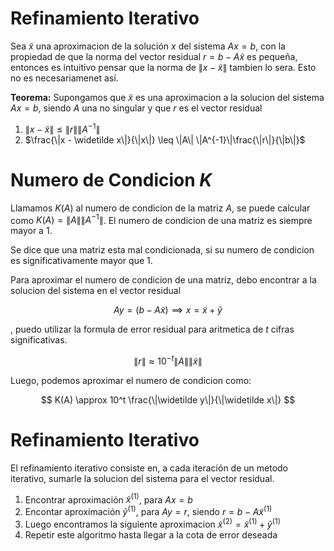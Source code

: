 # Refinamiento Iterativo

Sea $\widetilde x$ una aproximacion de la solución $x$ del sistema $Ax = b$, con la propiedad de que la norma del vector residual $r = b - A\widetilde x$ es pequeña, entonces es intuitivo pensar que la norma de $\| x - \widetilde x \|$ tambien lo sera. Esto no es necesariamenet así.

**Teorema:** Supongamos que $\widetilde x$ es una aproximacion a la solucion del sistema $Ax = b$, siendo $A$ una no singular y que $r$ es el vector residual

1. $\|x - \widetilde x\| \leq \|r\|\|A^{-1}\|$
2. $\frac{\|x - \widetilde x\|}{\|x\|} \leq \|A\| \|A^{-1}\|\frac{\|r\|}{\|b\|}$

# Numero de Condicion $K$

Llamamos $K(A)$ al numero de condicion de la matriz $A$, se puede calcular como  $K(A) =\|A\|\|A^{-1}\|$. El numero de condicion de una matriz es siempre mayor a $1$.

Se dice que una matriz esta mal condicionada, si su numero de condicion es significativamente mayor que $1$.

Para aproximar el numero de condicion de una matriz, debo encontrar a la solucion del sistema en el vector residual

$$
Ay = (b - A\widetilde x) \implies x = \widetilde x + \widetilde y 
$$

, puedo utilizar la formula de error residual para aritmetica de $t$ cifras significativas.

$$
\|r\| \approx 10^{-t}\|A\| \|\widetilde x\|
$$

Luego, podemos aproximar el numero de condicion como:

$$
K(A) \approx 10^t \frac{\|\widetilde y\|}{\|\widetilde x\|}
$$

# Refinamiento Iterativo

El refinamiento iterativo consiste en, a cada iteración de un metodo iterativo, sumarle la solucion del sistema para el vector residual.

1. Encontrar aproximación $\widetilde x^{(1)}$, para $Ax = b$
2. Encontar aproximación $\widetilde y^{(1)}$, para $Ay = r$, siendo $r = b-A\widetilde x^{(1)}$
3. Luego encontramos la siguiente aproximacion $\widetilde x^{(2)} = \widetilde x^{(1)} + \widetilde y^{(1)}$
4. Repetir este algoritmo hasta llegar a la cota de error deseada